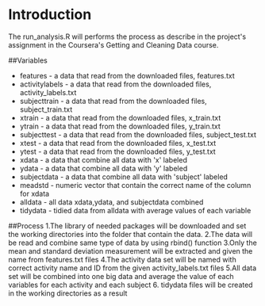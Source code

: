 # Introduction
The run_analysis.R will performs the process as describe in the project's assignment in the Coursera's Getting and Cleaning Data course.

##Variables
  * features - a data that read from the downloaded files, features.txt
  * activitylabels - a data that read from the downloaded files, activity_labels.txt
  * subjecttrain - a data that read from the downloaded files, subject_train.txt
  * xtrain - a data that read from the downloaded files, x_train.txt
  * ytrain - a data that read from the downloaded files, y_train.txt
  * subjecttest - a data that read from the downloaded files, subject_test.txt
  * xtest - a data that read from the downloaded files, x_test.txt
  * ytest - a data that read from the downloaded files, y_test.txt
  * xdata - a data that combine all data with 'x' labeled
  * ydata - a data that combine all data with 'y' labeled
  * subjectdata -  a data that combine all data with 'subject' labeled
  * meadstd - numeric vector that contain the correct name of the column for xdata
  * alldata - all data xdata,ydata, and subjectdata combined
  * tidydata - tidied data from alldata with average values of each variable

##Process
  1.The library of needed packages will be downloaded and set the working directories into the folder that contain the data.
  2.The data will be read and combine same  type of data by using rbind() function
  3.Only the mean and standard deviation measurement will be extracted and given the name from features.txt files
  4.The activity data set will be named with correct activity name and ID from the given activity_labels.txt files
  5.All data set will be combined into one big data and average the value of each variables for each activity and each subject
  6. tidydata files will be created in the working directories as a result

